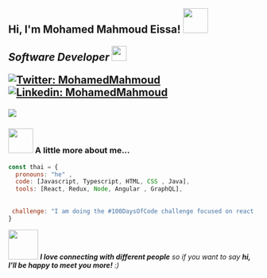 <h2> Hi, I'm Mohamed Mahmoud Eissa!
<img src =" https://www.google.com/url?sa=i&url=https%3A%2F%2Fcommons.wikimedia.org%2Fwiki%2FFile%3ACartoon_Meditating_Man.svg&psig=AOvVaw2wC1-tGOso-MS69SECsAEJ&ust=1618589617782000&source=images&cd=vfe&ved=0CAIQjRxqFwoTCNDe-K_SgPACFQAAAAAdAAAAABAD" width="50">
<p><em>Software Developer <img src="https://media.giphy.com/media/WUlplcMpOCEmTGBtBW/giphy.gif" width="30"> 
</em></p>
  
  [![Twitter: MohamedMahmoud](https://img.shields.io/twitter/follow/mohamed41545968=social)](https://twitter.com/mohamed41545968)
[![Linkedin: MohamedMahmoud](https://img.shields.io/badge/-MohamedMahmoud-blue?style=flat-square&logo=Linkedin&logoColor=white&link=https://www.linkedin.com/in/mohamed-mahmoud-eissa/)](https://www.linkedin.com/in/mohamed-mahmoud-eissa/)
  


<img src="https://vistapointe.net/images/dark-space-6.jpg" /> 









### <img src="https://media.giphy.com/media/VgCDAzcKvsR6OM0uWg/giphy.gif" width="50"> A little more about me...  

```javascript
const thai = {
  pronouns: "he" ,
  code: [Javascript, Typescript, HTML, CSS , Java],
  tools: [React, Redux, Node, Angular , GraphQL],
  
  
 challenge: "I am doing the #100DaysOfCode challenge focused on react , typescript and Angular"
}
```

<img src="https://media.giphy.com/media/LnQjpWaON8nhr21vNW/giphy.gif" width="60"> <em><b>I love connecting with different people</b> so if you want to say <b>hi, I'll be happy to meet you more!</b> :)</em>
